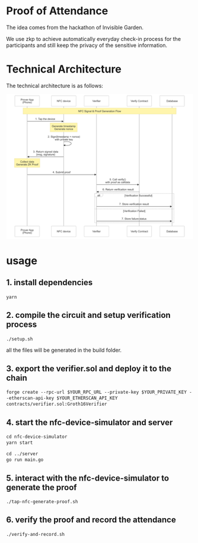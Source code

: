 # Proof of Attendance
The idea comes from the hackathon of Invisible Garden.

We use zkp to achieve automatically everyday check-in process for the participants and still keep the privacy of the sensitive information.

# Technical Architecture
The technical architecture is as follows:

![technical architecture](./docs/technical_architecture.png)

# usage

## 1. install dependencies
```
yarn 
```

## 2. compile the circuit and setup verification process
```
./setup.sh
```
all the files will be generated in the build folder.

## 3. export the verifier.sol and deploy it to the chain
```
forge create --rpc-url $YOUR_RPC_URL --private-key $YOUR_PRIVATE_KEY --etherscan-api-key $YOUR_ETHERSCAN_API_KEY contracts/verifier.sol:Groth16Verifier
```

## 4. start the nfc-device-simulator and server
```
cd nfc-device-simulator
yarn start
```

```
cd ../server
go run main.go
```

## 5. interact with the nfc-device-simulator to generate the proof
```
./tap-nfc-generate-proof.sh
```

## 6. verify the proof and record the attendance
```
./verify-and-record.sh
```


